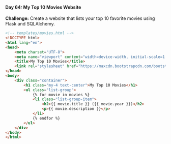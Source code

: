 #### Day 64: My Top 10 Movies Website
**Challenge:** Create a website that lists your top 10 favorite movies using Flask and SQLAlchemy.


```html
<!-- templates/movies.html -->
<!DOCTYPE html>
<html lang="en">
<head>
    <meta charset="UTF-8">
    <meta name="viewport" content="width=device-width, initial-scale=1.0">
    <title>My Top 10 Movies</title>
    <link rel="stylesheet" href="https://maxcdn.bootstrapcdn.com/bootstrap/4.5.2/css/bootstrap.min.css">
</head>
<body>
    <div class="container">
        <h1 class="my-4 text-center">My Top 10 Movies</h1>
        <ul class="list-group">
            {% for movie in movies %}
            <li class="list-group-item">
                <h2>{{ movie.title }} ({{ movie.year }})</h2>
                <p>{{ movie.description }}</p>
            </li>
            {% endfor %}
        </ul>
    </div>
</body>
</html>
```


